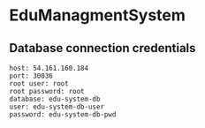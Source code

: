 # EduManagmentSystem

## Database connection credentials
```
host: 54.161.160.184
port: 30036
root user: root
root password: root
database: edu-system-db
user: edu-system-db-user
password: edu-system-db-pwd
```